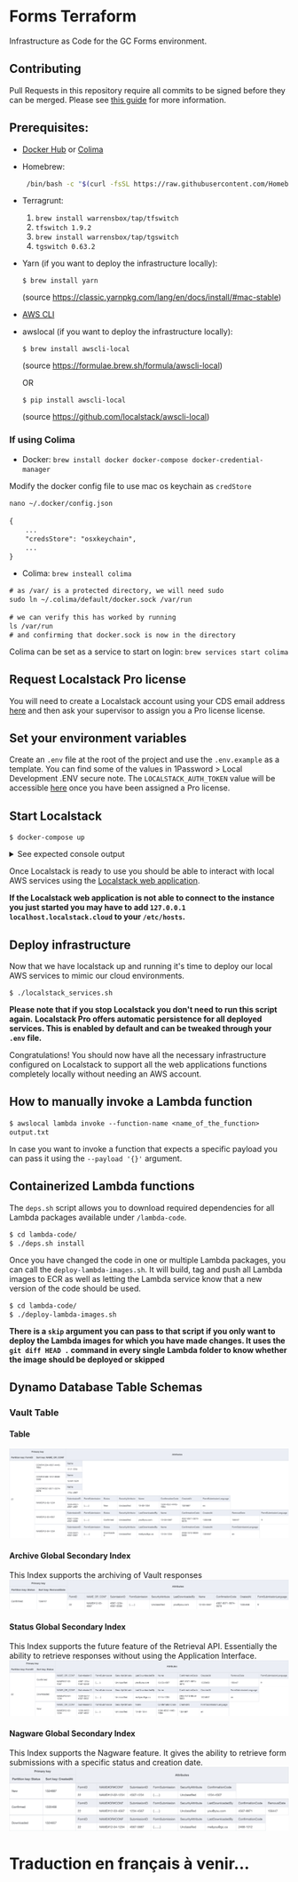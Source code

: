 # Forms Terraform

Infrastructure as Code for the GC Forms environment.

## Contributing

Pull Requests in this repository require all commits to be signed before they can be merged. Please see [this guide](https://docs.github.com/en/github/authenticating-to-github/managing-commit-signature-verification) for more information.

## Prerequisites:

- [Docker Hub](https://docs.docker.com/desktop/mac/install/) or [Colima](https://github.com/abiosoft/colima)

- Homebrew:

  ```bash
   /bin/bash -c "$(curl -fsSL https://raw.githubusercontent.com/Homebrew/install/HEAD/install.sh)"
  ```

- Terragrunt:

  1. `brew install warrensbox/tap/tfswitch`
  1. `tfswitch 1.9.2`
  1. `brew install warrensbox/tap/tgswitch`
  1. `tgswitch 0.63.2`

- Yarn (if you want to deploy the infrastructure locally):

  ```shell
  $ brew install yarn
  ```

  (source https://classic.yarnpkg.com/lang/en/docs/install/#mac-stable)

- [AWS CLI](https://docs.aws.amazon.com/cli/latest/userguide/getting-started-install.html)

- awslocal (if you want to deploy the infrastructure locally):

  ```shell
  $ brew install awscli-local
  ```

  (source https://formulae.brew.sh/formula/awscli-local)

  OR

  ```shell
  $ pip install awscli-local
  ```

  (source https://github.com/localstack/awscli-local)

### If using Colima

- Docker: `brew install docker docker-compose docker-credential-manager`

Modify the docker config file to use mac os keychain as `credStore`

```shell
nano ~/.docker/config.json

{
    ...
    "credsStore": "osxkeychain",
    ...
}
```

- Colima: `brew insteall colima`

```shell
# as /var/ is a protected directory, we will need sudo
sudo ln ~/.colima/default/docker.sock /var/run

# we can verify this has worked by running
ls /var/run
# and confirming that docker.sock is now in the directory
```

Colima can be set as a service to start on login: `brew services start colima`

## Request Localstack Pro license

You will need to create a Localstack account using your CDS email address [here](https://app.localstack.cloud/sign-in) and then ask your supervisor to assign you a Pro license license.

## Set your environment variables

Create an `.env` file at the root of the project and use the `.env.example` as a template. You can find some of the values in 1Password > Local Development .ENV secure note. 
The `LOCALSTACK_AUTH_TOKEN` value will be accessible [here](https://app.localstack.cloud/workspace/auth-token) once you have been assigned a Pro license.

## Start Localstack

```shell
$ docker-compose up
```

<details>
<summary>See expected console output</summary>

```shell
[+] Building 0.0s (0/0)
[+] Running 2/2
 ✔ Network forms-terraform_default  Created                                                                               0.1s
 ✔ Container GCForms_LocalStack     Created                                                                               0.1s
Attaching to GCForms_LocalStack
GCForms_LocalStack  |
GCForms_LocalStack  | LocalStack version: 3.2.1.dev20240306170817
GCForms_LocalStack  | LocalStack Docker container id: 00e39dc6785e
GCForms_LocalStack  | LocalStack build date: 2024-03-06
GCForms_LocalStack  | LocalStack build git hash: 93fc329
GCForms_LocalStack  |
GCForms_LocalStack  | 2024-03-27T14:11:56.175  INFO --- [  MainThread] l.bootstrap.licensingv2    : Successfully requested and activated new license <license_identifier>:pro 🔑✅
GCForms_LocalStack  | 2024-03-27T14:11:58.611  INFO --- [  MainThread] l.p.snapshot.plugins       : registering ON_STARTUP load strategy
GCForms_LocalStack  | 2024-03-27T14:11:59.649  INFO --- [  MainThread] l.p.snapshot.plugins       : registering SCHEDULED save strategy
GCForms_LocalStack  | 2024-03-27T14:11:59.713  INFO --- [  MainThread] l.extensions.platform      : loaded 0 extensions
GCForms_LocalStack  | 2024-03-27T14:12:00.097  INFO --- [-functhread4] hypercorn.error            : Running on https://0.0.0.0:4566 (CTRL + C to quit)
GCForms_LocalStack  | 2024-03-27T14:12:00.097  INFO --- [-functhread4] hypercorn.error            : Running on https://0.0.0.0:4566 (CTRL + C to quit)
GCForms_LocalStack  | 2024-03-27T14:12:00.098  INFO --- [-functhread4] hypercorn.error            : Running on https://0.0.0.0:443 (CTRL + C to quit)
GCForms_LocalStack  | 2024-03-27T14:12:00.098  INFO --- [-functhread4] hypercorn.error            : Running on https://0.0.0.0:443 (CTRL + C to quit)
GCForms_LocalStack  | 2024-03-27T14:12:00.316  INFO --- [  MainThread] localstack.utils.bootstrap : Execution of "start_runtime_components" took 602.48ms
GCForms_LocalStack  | Ready.
GCForms_LocalStack  | 2024-03-27T14:12:03.093  INFO --- [  MainThread] l.p.snapshot.plugins       : restoring state of all services on startup
```

</details>

Once Localstack is ready to use you should be able to interact with local AWS services using the [Localstack web application](https://app.localstack.cloud/inst/default/resources).

**If the Localstack web application is not able to connect to the instance you just started you may have to add `127.0.0.1 localhost.localstack.cloud` to your `/etc/hosts`.**

## Deploy infrastructure

Now that we have localstack up and running it's time to deploy our local AWS services to mimic our cloud environments.

```shell
$ ./localstack_services.sh
```

**Please note that if you stop Localstack you don't need to run this script again.**
**Localstack Pro offers automatic persistence for all deployed services. This is enabled by default and can be tweaked through your `.env` file.**

Congratulations! You should now have all the necessary infrastructure configured on Localstack to support all the web applications functions completely locally without needing an AWS account.

## How to manually invoke a Lambda function

```shell
$ awslocal lambda invoke --function-name <name_of_the_function> output.txt
```

In case you want to invoke a function that expects a specific payload you can pass it using the `--payload '{}'` argument.

## Containerized Lambda functions

The `deps.sh` script allows you to download required dependencies for all Lambda packages available under `/lambda-code`.

```shell
$ cd lambda-code/
$ ./deps.sh install
```

Once you have changed the code in one or multiple Lambda packages, you can call the `deploy-lambda-images.sh`. It will build, tag and push all Lambda images to ECR as well as letting the Lambda service know that a new version of the code should be used.

```shell
$ cd lambda-code/
$ ./deploy-lambda-images.sh
```

**There is a `skip` argument you can pass to that script if you only want to deploy the Lambda images for which you have made changes. It uses the `git diff HEAD .` command in every single Lambda folder to know whether the image should be deployed or skipped**

## Dynamo Database Table Schemas

### Vault Table

#### Table

![Vault Table](./readme_images/Vault.png)

#### Archive Global Secondary Index

This Index supports the archiving of Vault responses
![Archive GSI](./readme_images/GSI_Vault_Archive.png)

#### Status Global Secondary Index

This Index supports the future feature of the Retrieval API. Essentially the ability to retrieve responses without using the Application Interface.
![Status Index](./readme_images/GSI_Vault_Status.png)

#### Nagware Global Secondary Index

This Index supports the Nagware feature. It gives the ability to retrieve form submissions with a specific status and creation date.
![Nagware Index](./readme_images/GSI_Vault_Nagware.png)

# Traduction en français à venir...

